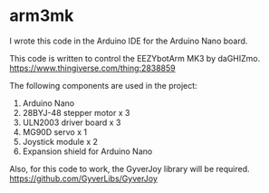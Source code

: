 # arm3mk
I wrote this code in the Arduino IDE for the Arduino Nano board.

This code is written to control the EEZYbotArm MK3 by daGHIZmo.
https://www.thingiverse.com/thing:2838859

The following components are used in the project:
1. Arduino Nano
2. 28BYJ-48 stepper motor x 3
3. ULN2003 driver board x 3
4. MG90D servo x 1
5. Joystick module x 2
6. Expansion shield for Arduino Nano

Also, for this code to work, the GyverJoy library will be required.
https://github.com/GyverLibs/GyverJoy
